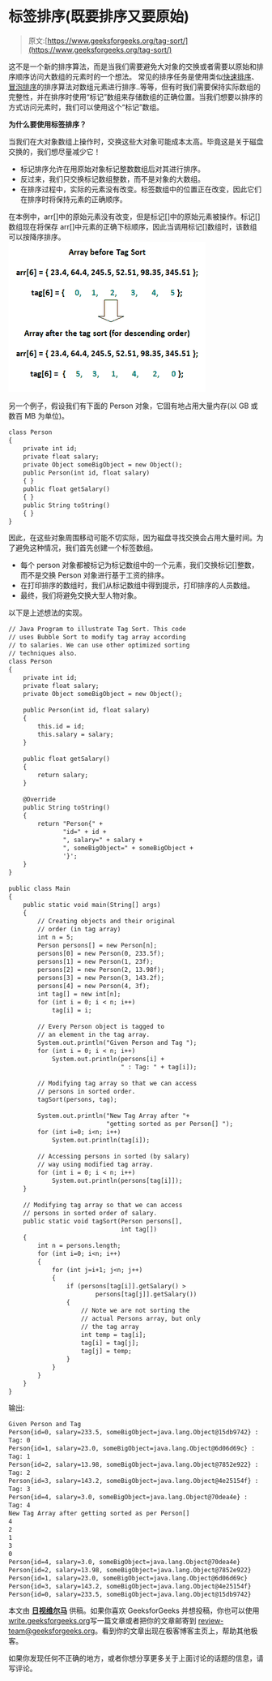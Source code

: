 # 标签排序(既要排序又要原始)

> 原文:[https://www.geeksforgeeks.org/tag-sort/](https://www.geeksforgeeks.org/tag-sort/)

这不是一个新的排序算法，而是当我们需要避免大对象的交换或者需要以原始和排序顺序访问大数组的元素时的一个想法。
常见的排序任务是使用类似[快速排序](https://www.geeksforgeeks.org/quick-sort/)、[冒泡排序](https://www.geeksforgeeks.org/bubble-sort/)的排序算法对数组元素进行排序..等等，但有时我们需要保持实际数组的完整性，并在排序时使用“标记”数组来存储数组的正确位置。当我们想要以排序的方式访问元素时，我们可以使用这个“标记”数组。

**为什么要使用标签排序？**

当我们在大对象数组上操作时，交换这些大对象可能成本太高。毕竟这是关于磁盘交换的，我们想尽量减少它！

*   标记排序允许在用原始对象标记整数数组后对其进行排序。
*   反过来，我们只交换标记数组整数，而不是对象的大数组。
*   在排序过程中，实际的元素没有改变。标签数组中的位置正在改变，因此它们在排序时将保持元素的正确顺序。

在本例中，arr[]中的原始元素没有改变，但是标记[]中的原始元素被操作。标记[]数组现在将保存 arr[]中元素的正确下标顺序，因此当调用标记[]数组时，该数组可以按降序排序。
[![Tag Sort](img/58808c92bb445f39cf22540571c25c83.png)](https://media.geeksforgeeks.org/wp-content/uploads/Tag-Sort1.png)

另一个例子，假设我们有下面的 Person 对象，它固有地占用大量内存(以 GB 或数百 MB 为单位)。

```
class Person 
{
    private int id;
    private float salary;
    private Object someBigObject = new Object(); 
    public Person(int id, float salary) 
    { }
    public float getSalary() 
    { }
    public String toString() 
    { }
}

```

因此，在这些对象周围移动可能不切实际，因为磁盘寻找交换会占用大量时间。为了避免这种情况，我们首先创建一个标签数组。

*   每个 person 对象都被标记为标记数组中的一个元素，我们交换标记[]整数，而不是交换 Person 对象进行基于工资的排序。
*   在打印排序的数组时，我们从标记数组中得到提示，打印排序的人员数组。
*   最终，我们将避免交换大型人物对象。

以下是上述想法的实现。

```
// Java Program to illustrate Tag Sort. This code
// uses Bubble Sort to modify tag array according
// to salaries. We can use other optimized sorting
// techniques also.
class Person
{
    private int id;
    private float salary;
    private Object someBigObject = new Object();

    public Person(int id, float salary)
    {
        this.id = id;
        this.salary = salary;
    }

    public float getSalary()
    {
        return salary;
    }

    @Override
    public String toString()
    {
        return "Person{" +
               "id=" + id +
               ", salary=" + salary +
               ", someBigObject=" + someBigObject +
               '}';
    }
}

public class Main
{
    public static void main(String[] args)
    {
        // Creating objects and their original
        // order (in tag array)
        int n = 5;
        Person persons[] = new Person[n];
        persons[0] = new Person(0, 233.5f);
        persons[1] = new Person(1, 23f);
        persons[2] = new Person(2, 13.98f);
        persons[3] = new Person(3, 143.2f);
        persons[4] = new Person(4, 3f);
        int tag[] = new int[n];
        for (int i = 0; i < n; i++)
            tag[i] = i;

        // Every Person object is tagged to
        // an element in the tag array.
        System.out.println("Given Person and Tag ");
        for (int i = 0; i < n; i++)
            System.out.println(persons[i] +
                               " : Tag: " + tag[i]);

        // Modifying tag array so that we can access
        // persons in sorted order.
        tagSort(persons, tag);

        System.out.println("New Tag Array after "+
                           "getting sorted as per Person[] ");
        for (int i=0; i<n; i++)
            System.out.println(tag[i]);

        // Accessing persons in sorted (by salary)
        // way using modified tag array.
        for (int i = 0; i < n; i++)
            System.out.println(persons[tag[i]]);
    }

    // Modifying tag array so that we can access
    // persons in sorted order of salary.
    public static void tagSort(Person persons[],
                               int tag[])
    {
        int n = persons.length;
        for (int i=0; i<n; i++)
        {
            for (int j=i+1; j<n; j++)
            {
                if (persons[tag[i]].getSalary() >
                        persons[tag[j]].getSalary())
                {
                    // Note we are not sorting the
                    // actual Persons array, but only
                    // the tag array
                    int temp = tag[i];
                    tag[i] = tag[j];
                    tag[j] = temp;
                }
            }
        }
    }
}
```

输出:

```
Given Person and Tag 
Person{id=0, salary=233.5, someBigObject=java.lang.Object@15db9742} : Tag: 0
Person{id=1, salary=23.0, someBigObject=java.lang.Object@6d06d69c} : Tag: 1
Person{id=2, salary=13.98, someBigObject=java.lang.Object@7852e922} : Tag: 2
Person{id=3, salary=143.2, someBigObject=java.lang.Object@4e25154f} : Tag: 3
Person{id=4, salary=3.0, someBigObject=java.lang.Object@70dea4e} : Tag: 4
New Tag Array after getting sorted as per Person[] 
4
2
1
3
0
Person{id=4, salary=3.0, someBigObject=java.lang.Object@70dea4e}
Person{id=2, salary=13.98, someBigObject=java.lang.Object@7852e922}
Person{id=1, salary=23.0, someBigObject=java.lang.Object@6d06d69c}
Person{id=3, salary=143.2, someBigObject=java.lang.Object@4e25154f}
Person{id=0, salary=233.5, someBigObject=java.lang.Object@15db9742}

```

本文由 **[日视维尔马](https://www.linkedin.com/in/rishitios/)** 供稿。如果你喜欢 GeeksforGeeks 并想投稿，你也可以使用[write.geeksforgeeks.org](https://write.geeksforgeeks.org)写一篇文章或者把你的文章邮寄到 review-team@geeksforgeeks.org。看到你的文章出现在极客博客主页上，帮助其他极客。

如果你发现任何不正确的地方，或者你想分享更多关于上面讨论的话题的信息，请写评论。